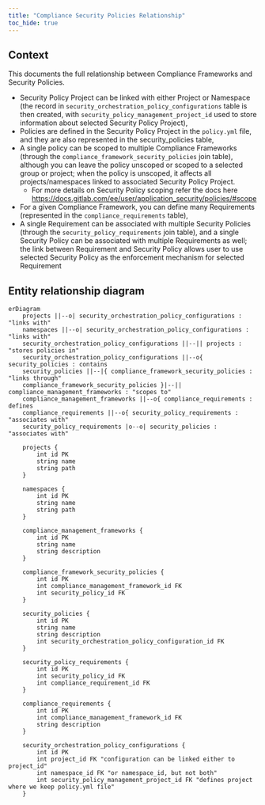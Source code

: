 ```yaml
---
title: "Compliance Security Policies Relationship"
toc_hide: true
---
```


## Context

This documents the full relationship between Compliance Frameworks and Security Policies.

- Security Policy Project can be linked with either Project or Namespace (the record in `security_orchestration_policy_configurations` table is then created, with `security_policy_management_project_id` used to store information about selected Security Policy Project),
- Policies are defined in the Security Policy Project in the `policy.yml` file, and they are also represented in the security_policies table,
- A single policy can be scoped to multiple Compliance Frameworks (through the `compliance_framework_security_policies` join table), although you can leave the policy unscoped or scoped to a selected group or project; when the policy is unscoped, it affects all projects/namespaces linked to associated Security Policy Project.
  - For more details on Security Policy scoping refer the docs here https://docs.gitlab.com/ee/user/application_security/policies/#scope
- For a given Compliance Framework, you can define many Requirements (represented in the `compliance_requirements` table),
- A single Requirement can be associated with multiple Security Policies (through the `security_policy_requirements` join table), and a single Security Policy can be associated with multiple Requirements as well; the link between Requirement and Security Policy allows user to use selected Security Policy as the enforcement mechanism for selected Requirement

## Entity relationship diagram

```mermaid
erDiagram
    projects ||--o| security_orchestration_policy_configurations : "links with"
    namespaces ||--o| security_orchestration_policy_configurations : "links with"
    security_orchestration_policy_configurations ||--|| projects : "stores policies in"
    security_orchestration_policy_configurations ||--o{ security_policies : contains
    security_policies ||--|{ compliance_framework_security_policies : "links through"
    compliance_framework_security_policies }|--|| compliance_management_frameworks : "scopes to"
    compliance_management_frameworks ||--o{ compliance_requirements : defines
    compliance_requirements ||--o{ security_policy_requirements : "associates with"
    security_policy_requirements |o--o| security_policies : "associates with"
    
    projects {
        int id PK
        string name
        string path
    }

    namespaces {
        int id PK
        string name
        string path
    }

    compliance_management_frameworks {
        int id PK
        string name
        string description
    }

    compliance_framework_security_policies {
        int id PK
        int compliance_management_framework_id FK
        int security_policy_id FK
    }

    security_policies {
        int id PK
        string name
        string description
        int security_orchestration_policy_configuration_id FK
    }

    security_policy_requirements {
        int id PK
        int security_policy_id FK
        int compliance_requirement_id FK
    }

    compliance_requirements {
        int id PK
        int compliance_management_framework_id FK
        string description
    }

    security_orchestration_policy_configurations {
        int id PK
        int project_id FK "configuration can be linked either to project_id"
        int namespace_id FK "or namespace_id, but not both"
        int security_policy_management_project_id FK "defines project where we keep policy.yml file"
    }
```
